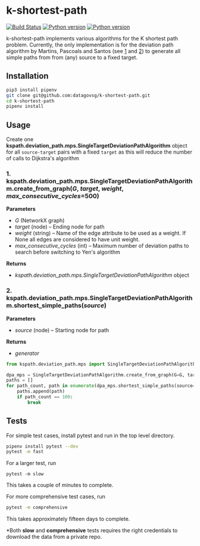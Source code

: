 # k-shortest-path
[![Build Status](https://travis-ci.com/datagovsg/k-shortest-path.svg?token=QdYT7V5eiyXqAzGySBss&branch=dev)](https://travis-ci.com/datagovsg/k-shortest-path)
[![Python version](https://img.shields.io/badge/python-2.7-blue.svg)](https://shields.io/)
[![Python version](https://img.shields.io/badge/python-3.6-blue.svg)](https://shields.io/)

k-shortest-path implements various algorithms for the K shortest path problem. Currently, the only implementation is for the deviation path algorithm by Martins, Pascoals and Santos (see [1](https://www.mat.uc.pt/~eqvm/cientificos/investigacao/Artigos/deviation.ps.gz) and [2](http://www.dis.uniroma1.it/challenge9/papers/santos.pdf)) to generate all simple paths from from (any) source to a fixed target.

## Installation
```bash
pip3 install pipenv
git clone git@github.com:datagovsg/k-shortest-path.git
cd k-shortest-path
pipenv install
```

## Usage
Create one **kspath.deviation_path.mps.SingleTargetDeviationPathAlgorithm** object for all `source-target` pairs with a fixed `target` as this will reduce the number of calls to Dijkstra's algorithm
### 1. **kspath.deviation_path.mps.SingleTargetDeviationPathAlgorithm**.create_from_graph(_G_, _target_, _weight_, _max_consecutive_cycles_=500)

**Parameters**
* _G_ (NetworkX graph)
* _target_ (node) – Ending node for path
* _weight_ (string) – Name of the edge attribute to be used as a weight. If None all edges are considered to have unit weight.
* _max_consecutive_cycles_ (int) – Maximum number of deviation paths to search before switching to Yen's algorithm

**Returns**
* _kspath.deviation_path.mps.SingleTargetDeviationPathAlgorithm_ object

### 2. **kspath.deviation_path.mps.SingleTargetDeviationPathAlgorithm**.shortest_simple_paths(_source_)

**Parameters**
* _source_ (node) – Starting node for path

**Returns**
* _generator_

```python
from kspath.deviation_path.mps import SingleTargetDeviationPathAlgorithm

dpa_mps = SingleTargetDeviationPathAlgorithm.create_from_graph(G=G, target=6, weight='weight')
paths = []
for path_count, path in enumerate(dpa_mps.shortest_simple_paths(source=1), 1):
    paths.append(path)
    if path_count == 100:
        break
```

## Tests
For simple test cases, install pytest and run in the top level directory.
```bash
pipenv install pytest --dev
pytest -m fast
```

For a larger test, run
```
pytest -m slow
```
This takes a couple of minutes to complete.

For more comprehensive test cases, run
```bash
pytest -m comprehensive
```
This takes approximately fifteen days to complete. 

*Both **slow** and **comprehensive** tests requires the right credentials to download the data from a private repo.
